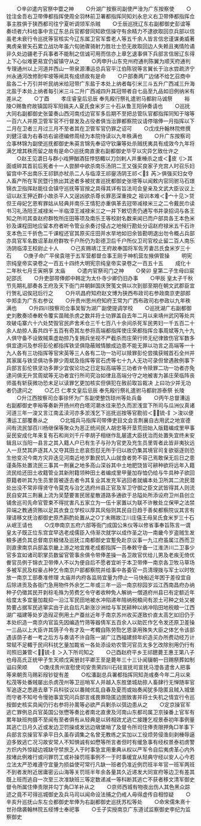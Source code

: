 <!-- { "loadSidebar": true } -->
　　○辛卯遣内官祭中霤之神
　　○升湖广按察司副使严淦为广东按察使
　　○铨注金吾右卫带俸都指挥使周全羽林前卫署都指挥同知刘永忠义右卫带俸都指挥佥事主胜俱于狭西都司往宁夏听调领军杀贼
　　○壬辰巡抚辽东右副都御史彭谊等奏顷者六科给事中言辽东总兵官都督同知欧信操守有余精力不逮欲取回京兵部以信虽老未衰行令巡抚等官核实今辽东属卫官军耆老人等五千余人皆言信忠谨谋勇威著夷虏亲冒矢石累立战功年虽六旬驰骤骑射力胜壮士恐无故取回边人失赖且夷情险谲非久处边疆老于兵事者不能制之信诚可用而信亦上章乞退事俱下兵部言信居辽东得上下心似难更易宜仍留镇守从之
　　○丙申升山东兖州府通判陈翼为顺天府通判专理通州以上河道并西山一带泉源漕运总兵官平江伯陈锐等言翼长于治水尝疏济宁州永通河改修耐牢坡等闸具有成绩故有是命
　　○户部奏两广边储不给乞召商中盐各二十万引并听民纳米给冠带广东盐于本处上纳者每引米三斗五升广西减三升海北盐于本处上纳者每引米三斗二升广西减四升其冠带者自七品至九品如旧例纳米有差从之
　　○丁酉
　　孝庄睿皇后忌辰  奉先殿行祭礼遣驸马都尉马诚祭
　　裕陵○赐鲁府故镇国将军阳鍓夫人夏氏食米岁三十石从鲁王阳钟奏请也
　　○巡抚大同右副都御史张蓥奏山西河南戍边官军多后期不至把总管队官都指挥同知于瑢等一百六人并原卫管军官不行督发及占役者俱当治罪都察院议请停瑢俸一月指挥以下二月在卫者三月过三月不至者其在卫管军官仍罪之诏可
　　○戊戌升翰林院修撰刘健汪谐为右春坊右谕德编修周经为本院侍读以九年秩满也
　　○升广东按察司佥事林锦为副使巡抚都御史朱英言锦先奉诏守钦廉等处杀贼抚夷具有成效今九年将满乞增其秩而留之故有是命○巡抚南直隶右副都御史毕亨以灾异乞致仕许之
　　○赵王见灂日与群小戏狎酗酒狂悖怒輙以刀剑剌人并重棰杀之或＜皮刂＞其面或碎其首前后死者十一人尝醉中欲杀南乐汤阴二王又强买良家子充宫人时召乐妇留宫中不出南乐王祁鉷亦杖杀二人与临漳王祁鋆汤阴王祁＜釒芮＞俱强买妇女夺人畜产所在军民暨行旅出其途者多被扰害巡抚都御史张瑄等以闻敕内官同驸马石璟锦衣卫指挥赵能往会镇守巡抚等官按之具得其详有旨法司会皇亲及文武大臣议议上诏以赵王狎近群小故杀平人又逞凶欲杀尊长罪恶深重揆之  祖训本难＜宀十见＞贷但王母妃乞恩宥罪姑从轻典并南乐王情犯亦重俱革去冠带减禄米三之二令戴民巾读书习礼汤阳王减禄米一半临漳王减禄米三之一并下敕切责仍通写书并录招词与各王知之所司其查赵府群牧所庄田等项及南乐王等校尉名数来闻已而户部具各王本色米钞及课程田地应留本府者听令管业余奏讨侵占之地候行勘处分诏赵府禄米五千石许支本色三千折色二千课程还官其原买庄田并水旱地如旧余皆勘明退出勿令概占兵部亦具官军名数诏革赵府群牧千户所仍为彰德卫后千户所仪卫司官校止留二百人南乐汤阴临漳王校尉止十人
　　○己亥赐靖江王府故奉国将军佐芳妻吕氏食米岁三十石
　　○庚子命广平侯袁瑄于五军营都督佥事王刚于神机营左掖俱管操
　　明宪宗纯皇帝实录卷之一百五十四终大明宪宗纯皇帝实录卷之一百五十五
　　成化十二年秋七月壬寅朔享  太庙
　　○遣内官祭司门之神
　　○癸卯  皇第二子生母曰宸妃邵氏
　　○升吏部带俸郎中韩定为太仆寺少卿仍旧办事
　　○甲辰  皇太子千秋节先期礼部奏各王府及天下衙门并朝鲜国庆贺笺文俱以次到部至期在朝文武郡臣宜行贺礼诏俟冠后行之
　　○升巩昌府知府赵文博为狭西布政司右参政南京吏部郎中郑圭为广东右参议
　　○升贵州思州府知府王常为广西布政司右参政以九年秩满也
　　○升四川按察司佥事吴智为湖广副使提调学校
　　○巡抚湖广右副都御史刘敷奏顷奉敕令覆实苗贼杀虏之数并将士功罪盖自去年二月以来靖州武冈等处共攻破屯寨六十六处焚毁官民庐舍禾仓三千七百八十余间杀死军民男妇一千五百二十余人劫掠人畜共四千五百有奇其左参将高端都指挥使庄荣都指挥佥事周斌等九十九人俱守备不设致贼乘虚劫掠乃复拥兵坐视不严截杀而庄荣行师无纪律致伤官军数多俱宜逮问及参将彭伦都指挥铁坚俱隐蔽贼情酿成边患不能无罪以功言之高端等一十九人各有三功指挥等官宋英等三人各有二功一功可以赎罪彭伦尝擒获贼首石全州并其家属与铁坚俱功多罪少周斌及指挥等官石虎等七十九人无功可录但曾遇赦例事下兵部言彭伦铁坚功多罪少宜俟论功之日定拟高端等三功者许令赎罪二功一功者亦免逮问俱无升赏周斌等无功者宜行所司究治如律且高端分守之地被害为甚庄荣临阵丧师虽有斩获微功恐未足以读罪乞更加核实但俱犯在赦前取旨裁决  上曰功少并无功者仍逮问之
　　○乙巳  仁孝文皇后忌辰  奉先殿行祭礼遣驸马都尉游泰祭  长陵
　　○升江西按察司佥事徐怀为广东副使整饬琼州等处兵备
　　○丙午总督漕运右副都御史李裕等奏新开扬州府白塔河潮水往来恐久而淤浅宜下所司与瓜洲仪真诸河道三年一浚又言江南孟渎河亦多淤浅乞下巡抚巡按等官勘验＜锍-釒＞浚以便漕运工部覆奏从之
　　○北城兵马指挥司带俸吏目文会言荆襄自古用武之地宣德间有流民邹百川杨继保等聚众为恶正统间民人胡忠等开垦荒田始入版籍编成里甲事妥民安成化年来复有石和尚刘千斤李胡子相继作乱屡遣大臣抚治而处置失宜终未安辑且以当阳一县言之其入籍人户已有生子与孙为官吏及充生员里胥者此皆非夷狄远人一旦焚其庐逐其人又夺其田土悲哀怨怼无所于归以故仍集其境官司复欲驱逐则恐生他变况今南方灾异迭见河南近地岁歉民饥入山就食者势不容己焉敢保无后日之患谨条陈处置流民三事其一荆襄之地多高山深谷其中土地肥饶皆可耕种欲将远年入籍流民给还田土收籍管业其新附籍领种田土者编成里甲量加存恤仍给与牛具种子欲回原籍者听其为生员里胥被逐去者令其复业其发充军逃回者就编本处卫所其二流民潜处出没不常非得贤守令莫克与治乞选府州县正官及军卫守御之臣文武皆得其人则流民自安其三荆襄上流为吴楚要害民居星散道路多通欲于总隘处所添设府卫州县创立铺舍巡司先命官管束不得扰害凡五家立为一伍十家置以为联不许散处立保甲之法禁异端之教通货贿以足其衣食立学校以厚其风俗则其民自日趋于善矣都察院议其言有理请移文抚治都御史原杰斟酌处置从之○丁未赐故江川庄僖王母吴氏食米岁三十石从岷王请也
　　○戊申南京五府六部等衙门成国公朱仪等以修省事奉旨陈言一谓  皇太子既正位东宫宜早选老成儒臣入侍渐次就学以成作圣之功一南畿今岁盗贼生发粮多逋负其总督南京粮储及巡抚江南都御史宜蹔免赴京议事一九江府虽属江西而卫则直隶南京兵部盖京畿上游之地宜推老成都指挥一员奉敕守备一江淮济川二卫事少官多宜如诸司职掌员数留官管事余俱令带俸差操一各卫故官优给儿男及老疾无倚优餋官员例于锦衣卫带俸人不以为便自后不愿者宜听于本卫带俸一南京各卫牧马草场多被军民及权豪占种乞令南京户部都察院并给事中各委官一员清理拨与军士以时牧放一南京工部奏准修理  太庙并内府各监局宜量为停止一马快船近年困于差役宜自后除进贡及各衙门急用物件外余乞二年或三年一运一南京棕园岁泒江西南昌府办纳种子仍徵其民开剥棕毛殊为劳费乞令守者收种免人解纳一僧道府州县已有定额近年给度太多宜量加裁抑一沿江军民田地被水冲陷递年陪纳税粮间有淤土可种之处又被势要占据军民逃窜实由于此自后凡新涨沙洲给与军民耕种以纳冲陷田地税粮一江西湖广福建等处岁造叚疋例用土产蚕丝近年于南京苏州收买遂致价直太高乞如旧仍于本处织造一南京内官监先因编造竹筛等器倩军五百余人以助匠作乞令发还原卫差操一三品以上大臣许其荫子今有才及一考輙自陈劳勚乞恩录用殊失大臣之体乞令该部遇该荫子者一考之后方与奏请不许自陈一湖广江西福建频年织造买办所费动经万计常赋不足輙于民间科扰乞量加裁省一各处添设劝农管河官员太多乞改除别用仍行有司照旧兼管＜锍-釒＞入下所司知之
　　○己酉赵府平乡王祁鏓薨王惠王第八子也母高氏正统甲子生天顺戊寅册封平卿王至是薨年三十三讣闻辍朝一日赐祭葬如制谥曰荣顺
　　○庚戌贵州宣慰使司安贵荣四川石砫宣抚司宣抚马澄各遣舍人把事等来朝贡马赐彩叚钞锭有差
　　○松潘副总兵署都指挥同知尧彧奏今年二月以来松茂等处番贼屡出杀虏茂州等卫巡哨军人并越入东胜堡城劫掠人畜肆行无惮随率官军追逐之悉遁去章下兵科驳议以番贼优乱自春及夏而或始奏闻犹多隐匿且贼入城堡而守者不知号令慢驰事宜究问兵部言彧畏罪隐匿边圉致害并将士失机之情宜行令巡按御史核实具闻仍行右参将孙暠等必欲严兵剿杀以弭边患从之
　　○定京操官军逃亡罪例总兵官英国公张懋等奏比者南北直隶及河南山东都司属卫京操番上官军有累年缺班拘摄不至闻有至者俱有从轻典是以转相效尤逃亡接踵乞视景泰初年事例量其逃亡日月久近或发边卫罚操或发远边墩堡哨了及督令所司住俸责限押角□羊事下兵部言京操官军承平日久虽存调集之名曾无教练之实加以工役烦劳侵渔刻剥棰辱逼迫多致逃亡况习故安常人不知惧诚有如懋等所言者但时有缓急事有经权景泰初虏警方炽内外惊疑边城缺守禁旅乏人于时事急宜用重典从权以严军令自后夷虏革心内外按堵此例难行或问罪罚工或补操罚班事例不一于时事缓宜从轻典守经以安人心今若立法太严恐难遵守宜量为损益使可常行凡缺一班者仍准近例罚班半年官一班军两班不到者发附近居庸密云山海等关罚班半年余各量其久近递发大同宣府等边卫有差其既上班而逃自一次至三次准缺班三等定数递减一等科断其逃亡不获者移文清军御史督令所属住俸责限并勾丁角□羊补从之
　　○京师西城有物夜出伤人其色黑众踪迹之竟不可得巡城御史及兵马司以闻命设法捕之仍戒人毋得虚传自相惊疑
　　○辛亥升巡抚山东左佥都御史牟俸为右副都御史巡抚苏松等处
　　○命宋儒朱熹十世孙燉袭翰林院五经博士奉祀事
　　○壬子实授南京广东道试监察御史李纪为监察御史
